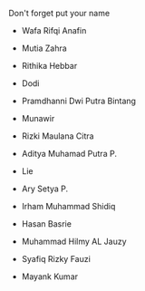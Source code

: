 Don't forget put your name

- Wafa Rifqi Anafin
- Mutia Zahra
- Rithika Hebbar
- Dodi

- Pramdhanni Dwi Putra Bintang
- Munawir

- Rizki Maulana Citra
- Aditya Muhamad Putra P.

- Lie

- Ary Setya P.
- Irham Muhammad Shidiq

- Hasan Basrie
- Muhammad Hilmy AL Jauzy
- Syafiq Rizky Fauzi
- Mayank Kumar
